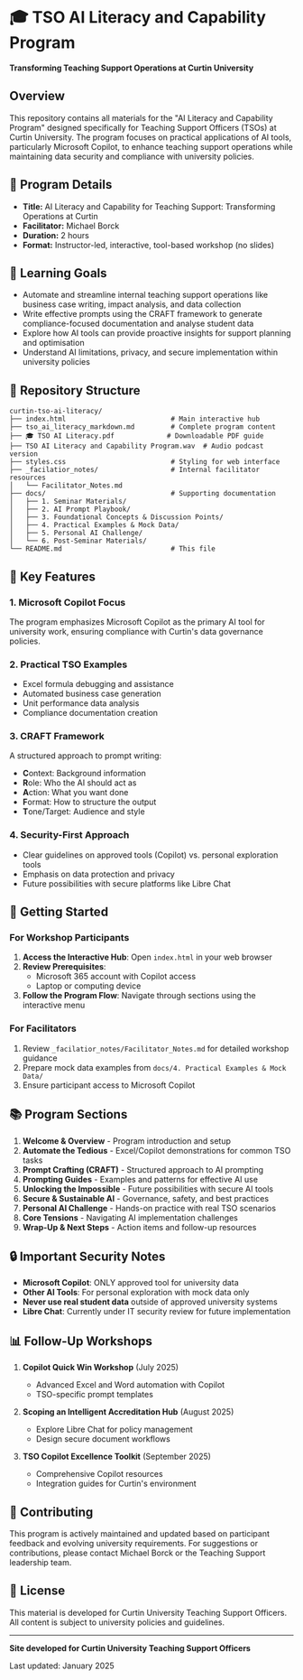 # 🎓 TSO AI Literacy and Capability Program

**Transforming Teaching Support Operations at Curtin University**

## Overview

This repository contains all materials for the "AI Literacy and Capability Program" designed specifically for Teaching Support Officers (TSOs) at Curtin University. The program focuses on practical applications of AI tools, particularly Microsoft Copilot, to enhance teaching support operations while maintaining data security and compliance with university policies.

## 🎯 Program Details

- **Title:** AI Literacy and Capability for Teaching Support: Transforming Operations at Curtin
- **Facilitator:** Michael Borck
- **Duration:** 2 hours
- **Format:** Instructor-led, interactive, tool-based workshop (no slides)

## 🧠 Learning Goals

- Automate and streamline internal teaching support operations like business case writing, impact analysis, and data collection
- Write effective prompts using the CRAFT framework to generate compliance-focused documentation and analyse student data
- Explore how AI tools can provide proactive insights for support planning and optimisation
- Understand AI limitations, privacy, and secure implementation within university policies

## 📁 Repository Structure

```
curtin-tso-ai-literacy/
├── index.html                          # Main interactive hub
├── tso_ai_literacy_markdown.md         # Complete program content
├── 🎓 TSO AI Literacy.pdf             # Downloadable PDF guide
├── TSO AI Literacy and Capability Program.wav  # Audio podcast version
├── styles.css                          # Styling for web interface
├── _facilatior_notes/                  # Internal facilitator resources
│   └── Facilitator_Notes.md
├── docs/                               # Supporting documentation
│   ├── 1. Seminar Materials/
│   ├── 2. AI Prompt Playbook/
│   ├── 3. Foundational Concepts & Discussion Points/
│   ├── 4. Practical Examples & Mock Data/
│   ├── 5. Personal AI Challenge/
│   └── 6. Post-Seminar Materials/
└── README.md                           # This file
```

## 🔧 Key Features

### 1. **Microsoft Copilot Focus**
The program emphasizes Microsoft Copilot as the primary AI tool for university work, ensuring compliance with Curtin's data governance policies.

### 2. **Practical TSO Examples**
- Excel formula debugging and assistance
- Automated business case generation
- Unit performance data analysis
- Compliance documentation creation

### 3. **CRAFT Framework**
A structured approach to prompt writing:
- **C**ontext: Background information
- **R**ole: Who the AI should act as
- **A**ction: What you want done
- **F**ormat: How to structure the output
- **T**one/Target: Audience and style

### 4. **Security-First Approach**
- Clear guidelines on approved tools (Copilot) vs. personal exploration tools
- Emphasis on data protection and privacy
- Future possibilities with secure platforms like Libre Chat

## 🚀 Getting Started

### For Workshop Participants

1. **Access the Interactive Hub**: Open `index.html` in your web browser
2. **Review Prerequisites**: 
   - Microsoft 365 account with Copilot access
   - Laptop or computing device
3. **Follow the Program Flow**: Navigate through sections using the interactive menu

### For Facilitators

1. Review `_facilatior_notes/Facilitator_Notes.md` for detailed workshop guidance
2. Prepare mock data examples from `docs/4. Practical Examples & Mock Data/`
3. Ensure participant access to Microsoft Copilot

## 📚 Program Sections

1. **Welcome & Overview** - Program introduction and setup
2. **Automate the Tedious** - Excel/Copilot demonstrations for common TSO tasks
3. **Prompt Crafting (CRAFT)** - Structured approach to AI prompting
4. **Prompting Guides** - Examples and patterns for effective AI use
5. **Unlocking the Impossible** - Future possibilities with secure AI tools
6. **Secure & Sustainable AI** - Governance, safety, and best practices
7. **Personal AI Challenge** - Hands-on practice with real TSO scenarios
8. **Core Tensions** - Navigating AI implementation challenges
9. **Wrap-Up & Next Steps** - Action items and follow-up resources

## 🔒 Important Security Notes

- **Microsoft Copilot**: ONLY approved tool for university data
- **Other AI Tools**: For personal exploration with mock data only
- **Never use real student data** outside of approved university systems
- **Libre Chat**: Currently under IT security review for future implementation

## 📊 Follow-Up Workshops

1. **Copilot Quick Win Workshop** (July 2025)
   - Advanced Excel and Word automation with Copilot
   - TSO-specific prompt templates

2. **Scoping an Intelligent Accreditation Hub** (August 2025)
   - Explore Libre Chat for policy management
   - Design secure document workflows

3. **TSO Copilot Excellence Toolkit** (September 2025)
   - Comprehensive Copilot resources
   - Integration guides for Curtin's environment

## 📝 Contributing

This program is actively maintained and updated based on participant feedback and evolving university requirements. For suggestions or contributions, please contact Michael Borck or the Teaching Support leadership team.

## 📄 License

This material is developed for Curtin University Teaching Support Officers. All content is subject to university policies and guidelines.

---

**Site developed for Curtin University Teaching Support Officers**

Last updated: January 2025